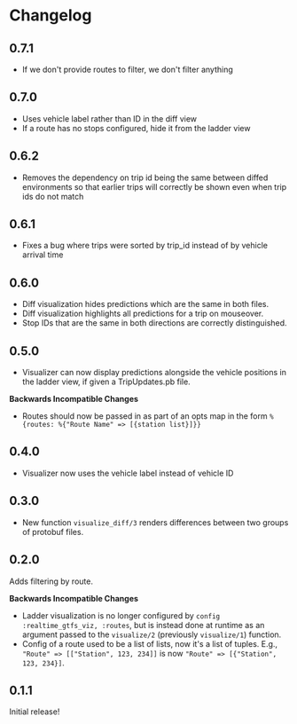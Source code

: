 # Changelog

## 0.7.1
* If we don't provide routes to filter, we don't filter anything

## 0.7.0
* Uses vehicle label rather than ID in the diff view
* If a route has no stops configured, hide it from the ladder view

## 0.6.2
* Removes the dependency on trip id being the same between diffed environments so
  that earlier trips will correctly be shown even when trip ids do not match

## 0.6.1
* Fixes a bug where trips were sorted by trip_id instead of by vehicle arrival time

## 0.6.0

* Diff visualization hides predictions which are the same in both files.
* Diff visualization highlights all predictions for a trip on mouseover.
* Stop IDs that are the same in both directions are correctly distinguished.

## 0.5.0

* Visualizer can now display predictions alongside the vehicle positions in the ladder view,
  if given a TripUpdates.pb file.

**Backwards Incompatible Changes**
* Routes should now be passed in as part of an opts map in the form
  `%{routes: %{"Route Name" => [{station list}]}}`

## 0.4.0

* Visualizer now uses the vehicle label instead of vehicle ID

## 0.3.0

* New function `visualize_diff/3` renders differences between two groups of protobuf files.

## 0.2.0

Adds filtering by route.

**Backwards Incompatible Changes**
* Ladder visualization is no longer configured by `config :realtime_gtfs_viz, :routes`, but is
  instead done at runtime as an argument passed to the `visualize/2` (previously `visualize/1`)
  function.
* Config of a route used to be a list of lists, now it's a list of tuples. E.g.,
  `"Route" => [["Station", 123, 234]]` is now `"Route" => [{"Station", 123, 234}]`.

## 0.1.1

Initial release!

